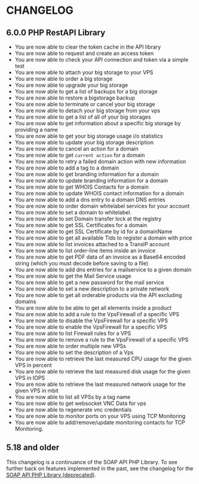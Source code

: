 CHANGELOG
=========

6.0.0 PHP RestAPI Library
-----

* You are now able to clear the token cache in the API library
* You are now able to request and create an access token
* You are now able to check your API connection and token via a simple test
* You are now able to attach your big storage to your VPS
* You are now able to order a big storage
* You are now able to upgrade your big storage
* You are now able to get a list of backups for a big storage
* You are now able to restore a bigstorage backup
* You are now able to terminate or cancel your big storage
* You are now able to detach your big storage from your vps
* You are now able to get a list of all of your big storages
* You are now able to get information about a specific big storage by providing a name
* You are now able to get your big storage usage i/o statistics
* You are now able to update your big storage description
* You are now able to cancel an action for a domain
* You are now able to get `current action` for a domain
* You are now able to retry a failed domain action with new information
* You are now able to add a tag to a domain
* You are now able to get branding information for a domain
* You are now able to update branding information for a domain
* You are now able to get WHOIS Contacts for a domain
* You are now able to update WHOIS contact information for a domain
* You are now able to add a dns entry to a domain DNS entries
* You are now able to order domain whitelabel services for your account
* You are now able to set a domain to whitelabel.
* You are now able to set Domain transfer lock at the registry
* You are now able to get SSL Certificates for a domain
* You are now able to get SSL Certificate by id for a domainName
* You are now able to get all available Tlds to register a domain with price
* You are now able to list invoices attached to a TransIP account
* You are now able to list order-line items inside an invoice
* You are now able to get PDF data of an invoice as a Base64 encoded string (which you must decode before saving to a file)
* You are now able to add dns entries for a mailservice to a given domain
* You are now able to get the Mail Service usage
* You are now able to get a new password for the mail service
* You are now able to set a new description to a private network
* You are now able to get all orderable products via the API excluding domains
* You are now able to be able to get all elements inside a product
* You are now able to add a rule to the VpsFirewall of a specific VPS
* You are now able to disable the VpsFirewall for a specific VPS
* You are now able to enable the VpsFirewall for a specific VPS
* You are now able to list Firewall rules for a VPS
* You are now able to remove a rule to the VpsFirewall of a specific VPS
* You are now able to order multiple new VPSs
* You are now able to set the description of a Vps
* You are now able to retrieve the last measured CPU usage for the given VPS in percent
* You are now able to retrieve the last measured disk usage for the given VPS in IOPS
* You are now able to retrieve the last measured network usage for the given VPS in mbit
* You are now able to list all VPSs by a tag name
* You are now able to get websocket VNC Data for vps
* You are now able to regenerate vnc credentials
* You are now able to monitor ports on your VPS using TCP Monitoring
* You are now able to  add/remove/update monitoring contacts for TCP Monitoring. 

5.18 and older
-----

This changelog is a continuance of the SOAP API PHP Library. To see further back on features implemented in the past, see the changelog for the [SOAP API PHP Library (deprecated)](https://github.com/transip/transip-api-php/blob/master/CHANGELOG).
